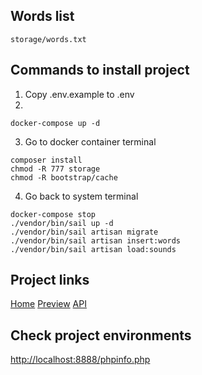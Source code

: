 ## Words list
```
storage/words.txt
```

## Commands to install project

1) Copy .env.example to .env
2)
```
docker-compose up -d
```
3) Go to docker container terminal
```
composer install
chmod -R 777 storage
chmod -R bootstrap/cache
```
4) Go back to system terminal
```
docker-compose stop
./vendor/bin/sail up -d
./vendor/bin/sail artisan migrate
./vendor/bin/sail artisan insert:words
./vendor/bin/sail artisan load:sounds
```

## Project links
<a href="http://localhost:8888/">Home</a>
<a href="http://localhost:8888/preview">Preview</a>
<a href="http://localhost:8888/api/word">API</a>


## Check project environments
<a href="http://localhost:8888/phpinfo.php">http://localhost:8888/phpinfo.php</a>
